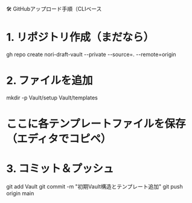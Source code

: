 🛠️ GitHubアップロード手順（CLIベース
# 1. リポジトリ作成（まだなら）
gh repo create nori-draft-vault --private --source=. --remote=origin

# 2. ファイルを追加
mkdir -p Vault/setup Vault/templates
# ここに各テンプレートファイルを保存（エディタでコピペ）

# 3. コミット＆プッシュ
git add Vault
git commit -m "初期Vault構造とテンプレート追加"
git push origin main